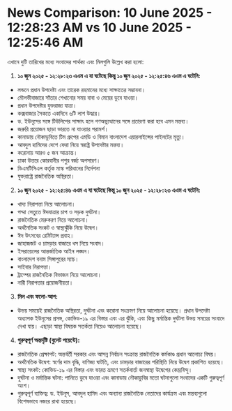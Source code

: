 # News Comparison: 10 June 2025 - 12:28:23 AM vs 10 June 2025 - 12:25:46 AM

এখানে দুটি তারিখের মধ্যে সংবাদের পার্থক্য এবং মিলগুলি উল্লেখ করা হলো:

1.  **১০ জুন ২০২৫ - ১২:২৮:২৩ এএম এ যা ঘটেছে কিন্তু ১০ জুন ২০২৫ - ১২:২৫:৪৬ এএম এ ঘটেনি:**

*   লন্ডনে প্রধান উপদেষ্টা এবং তারেক রহমানের মধ্যে সাক্ষাতের সম্ভাবনা।
*   মৌলভীবাজারে সাঁতার শেখানোর সময় বাবা ও মেয়ের ডুবে যাওয়া।
*   প্রধান উপদেষ্টার যুক্তরাজ্য যাত্রা।
*   কক্সবাজার সৈকতে একদিনে ৬টি লাশ উদ্ধার।
*   ড. ইউনূসের সঙ্গে টিউলিপের সাক্ষাৎ হলে গণঅভ্যুত্থানের সঙ্গে প্রতারণা করা হবে এমন মন্তব্য।
*   জরুরি প্রয়োজন ছাড়া ভারতে না যাওয়ার পরামর্শ।
*   কানাডায় নৌকাডুবিতে টিম গ্রুপের এমডি ও বিমান বাংলাদেশ এয়ারলাইন্সের পাইলটের মৃত্যু।
*   আবদুল হামিদের দেশে ফেরা নিয়ে স্বরাষ্ট্র উপদেষ্টার মন্তব্য।
*   করোনায় আরও ৫ জন আক্রান্ত।
*   ঢাকা উত্তরে কোরবানীর পশুর বর্জ্য অপসারণ।
*   ডিএমটিসিএল কর্তৃক মাস্ক পরিধানের নির্দেশনা
*   যুক্তরাষ্ট্রে রাজনৈতিক অস্থিরতা।

2.  **১০ জুন ২০২৫ - ১২:২৫:৪৬ এএম এ যা ঘটেছে কিন্তু ১০ জুন ২০২৫ - ১২:২৮:২৩ এএম এ ঘটেনি:**

*   খাদ্য নিরাপত্তা নিয়ে আলোচনা।
*   পদ্মা সেতুতে ঈদযাত্রার চাপ ও সড়ক দুর্ঘটনা।
*   রাজনৈতিক মেরুকরণ নিয়ে আলোচনা।
*   অর্থনৈতিক সংকট ও স্বাস্থ্যঝুঁকি নিয়ে উদ্বেগ।
*   ঈদ উৎসবের রেমিট্যান্স প্রবাহ।
*   জাহাজজট ও চামড়ার বাজারে ধস নিয়ে সংবাদ।
*   ইসরায়েলের আন্তর্জাতিক আইন লঙ্ঘন।
*   বাংলাদেশ বনাম সিঙ্গাপুরের ম্যাচ।
*   সাইবার নিরাপত্তা।
*   ট্রাম্পের রাজনৈতিক বিভাজন নিয়ে আলোচনা।
*   নারী নিরাপত্তার প্রয়োজনীয়তা।

3.  **মিল এবং ফলো-আপ:**

*   উভয় সময়েই রাজনৈতিক অস্থিরতা, দুর্ঘটনা এবং করোনা সংক্রমণ নিয়ে আলোচনা হয়েছে। প্রধান উপদেষ্টা অধ্যাপক ইউনূসের প্রসঙ্গ, কোভিড-১৯ এর বিস্তার এবং এর ঝুঁকি, এবং কিছু মর্মান্তিক দুর্ঘটনা উভয় সময়ের সংবাদে দেখা যায়। এছাড়া স্বাস্থ্য বিষয়ক সতর্কতা নিয়েও আলোচনা হয়েছে।

4.  **গুরুত্বপূর্ণ অন্তর্দৃষ্টি (বুলেট পয়েন্টে):**

*   রাজনৈতিক প্রেক্ষাপট: অন্তর্বর্তী সরকার এবং আসন্ন নির্বাচন সংক্রান্ত রাজনৈতিক কর্মকাণ্ড প্রধান আলোচ্য বিষয়।
*   অর্থনৈতিক উদ্বেগ: স্বর্ণের দাম বৃদ্ধি, বাণিজ্য ঘাটতি, এবং চামড়ার বাজারের পরিস্থিতি নিয়ে উদ্বেগ প্রকাশিত হয়েছে।
*   স্বাস্থ্য সংকট: কোভিড-১৯ এর বিস্তার এবং ভারত ভ্রমণে সতর্কবার্তা জনস্বাস্থ্য উদ্বেগের কেন্দ্রবিন্দু।
*   দুর্ঘটনা ও মর্মান্তিক ঘটনা: পানিতে ডুবে যাওয়া এবং কানাডায় নৌকাডুবির মতো ঘটনাগুলো সংবাদের একটি গুরুত্বপূর্ণ অংশ।
*   গুরুত্বপূর্ণ ব্যক্তিত্ব: ড. ইউনূস, আবদুল হামিদ এবং অন্যান্য রাজনৈতিক নেতাদের কার্যক্রম এবং মন্তব্যগুলো বিশেষভাবে নজরে রাখা হয়েছে।

